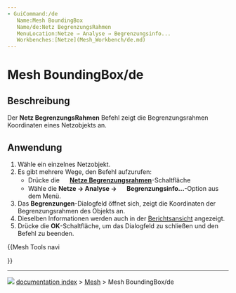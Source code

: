 ```yaml
---
- GuiCommand:/de
   Name:Mesh BoundingBox‏‎
   Name/de:Netz BegrenzungsRahmen
   MenuLocation:Netze → Analyse → Begrenzungsinfo...
   Workbenches:[Netze](Mesh_Workbench/de.md)
---
```


# Mesh BoundingBox/de

## Beschreibung

Der **Netz BegrenzungsRahmen** Befehl zeigt die Begrenzungsrahmen Koordinaten eines Netzobjekts an.

## Anwendung

1.  Wähle ein einzelnes Netzobjekt.
2.  Es gibt mehrere Wege, den Befehl aufzurufen:
    -   Drücke die **<img src="images/Mesh_BoundingBox.svg" width=16px> [Netze Begrenzungsrahmen](Mesh_BoundingBox/de.md)**-Schaltfläche
    -   Wähle die **Netze → Analyse → <img src="images/Mesh_BoundingBox.svg" width=16px> Begrenzungsinfo...**-Option aus dem Menü.
3.  Das **Begrenzungen**-Dialogfeld öffnet sich, zeigt die Koordinaten der Begrenzungsrahmen des Objekts an.
4.  Dieselben Informationen werden auch in der [Berichtsansicht](Report_view/de.md) angezeigt.
5.  Drücke die **OK**-Schaltfläche, um das Dialogfeld zu schließen und den Befehl zu beenden.





{{Mesh Tools navi

}}



---
![](images/Right_arrow.png) [documentation index](../README.md) > [Mesh](Mesh_Workbench.md) > Mesh BoundingBox/de
